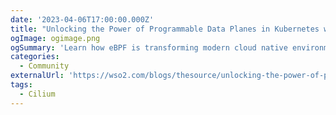 ```yaml
---
date: '2023-04-06T17:00:00.000Z'
title: "Unlocking the Power of Programmable Data Planes in Kubernetes with eBPF"
ogImage: ogimage.png
ogSummary: 'Learn how eBPF is transforming modern cloud native environments'
categories:
  - Community
externalUrl: 'https://wso2.com/blogs/thesource/unlocking-the-power-of-programmable-data-planes-in-kubernetes-with-ebpf/'
tags:
  - Cilium
---
```

